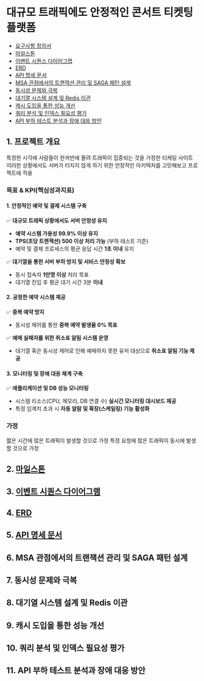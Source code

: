 # 대규모 트래픽에도 안정적인 콘서트 티켓팅 플랫폼

- [요구사항 정의서](#1-요구사항-정의서)
- [마일스톤](#2-마일스톤)
- [이벤트 시퀀스 다이어그랩](#3-이벤트-시퀀스-다이어그램)
- [ERD](#4-ERD)
- [API 명세 문서](#5-API-명세-문서)
- [MSA 관점에서의 트랜잭션 관리 및 SAGA 패턴 설계](#6-MSA-관점에서의-트랜잭션-관리-및-SAGA-패턴-설계)
- [동시성 문제와 극복](#7-동시성-문제와-극복)
- [대기열 시스템 설계 및 Redis 이관](#8-대기열-시스템-설계-및-Redis-이관)
- [캐시 도입을 통한 성능 개선](#9-캐시-도입을-통한-성능-개선)
- [쿼리 분석 및 인덱스 필요성 평가](#10-쿼리-분석-및-인덱스-필요성-평가)
- [API 부하 테스트 분석과 장애 대응 방안](#11-API-부하-테스트-분석과-장애-대응-방안)

## 1. 프로젝트 개요
특정한 시각에 사람들이 한꺼번에 몰려 트래픽이 집중되는 것을 가정한 티케팅 사이트
이러한 상황에서도 서버가 터지지 않게 하기 위한 안정적인 아키텍처를 고민해보고 프로젝트에 적용

### 목표 & KPI(핵심성과지표)

#### 1. **안정적인 예약 및 결제 시스템 구축**

✅ **대규모 트래픽 상황에서도 서버 안정성 유지**

- **예약 시스템 가용성 99.9% 이상 유지**
- **TPS(초당 트랜잭션) 500 이상 처리 가능** (부하 테스트 기준)
- 예약 및 결제 프로세스의 평균 응답 시간 **1초 이내** 유지

✅ **대기열을 통한 서버 부하 방지 및 서비스 안정성 확보**

- 동시 접속자 **1만명 이상** 처리 목표
- 대기열 진입 후 평균 대기 시간 3분 **이내**

#### 2. **공정한 예약 시스템 제공**

✅ **중복 예약 방지**

- 동시성 제어를 통한 **중복 예약 발생율 0% 목표**

✅ **예매 실패자를 위한 취소표 알림 시스템 운영**

- 대기열 혹은 동시성 제어로 인해 예매하지 못한 유저 대상으로 **취소표 알림 기능 제공**

#### 3. **모니터링 및 장애 대응 체계 구축**

✅ **애플리케이션 및 DB 성능 모니터링**

- 시스템 리소스(CPU, 메모리, DB 연결 수) **실시간 모니터링 대시보드 제공**
- 특정 임계치 초과 시 **자동 알람 및 확장(스케일링) 기능 활성화**

### 가정
짧은 시간에 많은 트래픽이 발생할 것으로 가정
특정 요청에 많은 트래픽이 동시에 발생할 것으로 가정

## 2. [마일스톤]()
## 3. [이벤트 시퀀스 다이어그램]()
## 4. [ERD]()
## 5. [API 명세 문서](https://flossy-name-c7c.notion.site/Spring-Cloud-ConcertReservation-1908f15d8fbc80ddb4ddcd3284892151)
## 6. MSA 관점에서의 트랜잭션 관리 및 SAGA 패턴 설계
## 7. 동시성 문제와 극복
## 8. 대기열 시스템 설계 및 Redis 이관
## 9. 캐시 도입을 통한 성능 개선
## 10. 쿼리 분석 및 인덱스 필요성 평가
## 11. API 부하 테스트 분석과 장애 대응 방안
